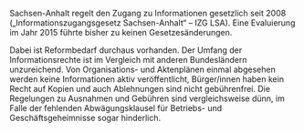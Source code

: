 Sachsen-Anhalt regelt den Zugang zu Informationen gesetzlich
seit 2008 („Informationszugangsgesetz Sachsen-Anhalt“ – IZG
LSA). Eine Evaluierung im Jahr 2015 führte bisher zu keinen
Gesetzesänderungen.

Dabei ist Reformbedarf durchaus vorhanden. Der Umfang
der Informationsrechte ist im Vergleich mit anderen Bundesländern
unzureichend. Von Organisations- und Aktenplänen einmal
abgesehen werden keine Informationen aktiv veröffentlicht,
Bürger/innen haben kein Recht auf Kopien und auch
Ablehnungen sind nicht gebührenfrei. Die Regelungen zu Ausnahmen
und Gebühren sind vergleichsweise dünn, im Falle der
fehlenden Abwägungsklausel für Betriebs- und Geschäftsgeheimnisse
sogar hinderlich.
